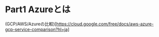 # Part1 Azureとは

(GCP/AWS/Azureの比較)[https://cloud.google.com/free/docs/aws-azure-gcp-service-comparison?hl=ja]
